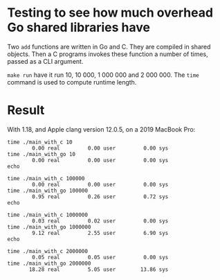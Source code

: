 # Testing to see how much overhead Go shared libraries have

Two `add` functions are written in Go and C. They are compiled in
shared objects. Then a C programs invokes these function a number of
times, passed as a CLI argument.

`make run` have it run 10, 10 000, 1 000 000 and 2 000 000. The `time`
command is used to compute runtime length.

# Result

With 1.18, and Apple clang version 12.0.5, on a 2019 MacBook Pro:

```
time ./main_with_c 10
        0.00 real         0.00 user         0.00 sys
time ./main_with_go 10
        0.00 real         0.00 user         0.00 sys
echo

time ./main_with_c 100000
        0.00 real         0.00 user         0.00 sys
time ./main_with_go 100000
        0.95 real         0.26 user         0.72 sys
echo

time ./main_with_c 1000000
        0.03 real         0.02 user         0.00 sys
time ./main_with_go 1000000
        9.12 real         2.55 user         6.90 sys
echo

time ./main_with_c 2000000
        0.05 real         0.05 user         0.00 sys
time ./main_with_go 2000000
       18.28 real         5.05 user        13.86 sys
```
